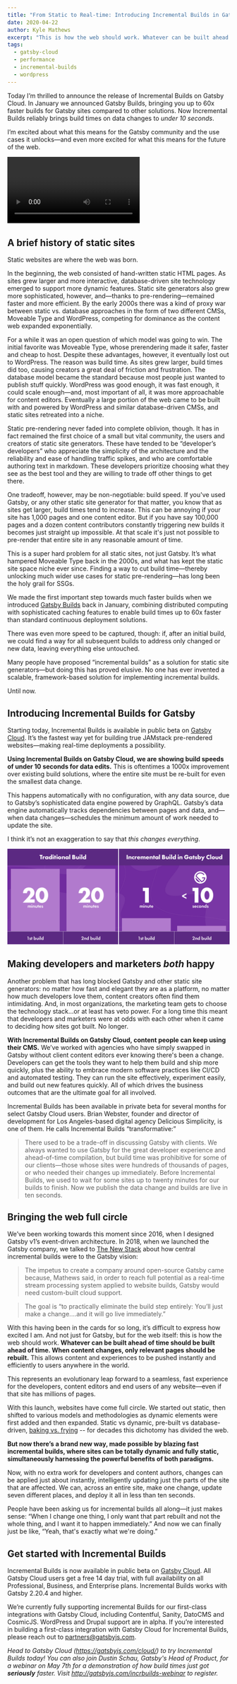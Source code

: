```yaml
---
title: "From Static to Real-time: Introducing Incremental Builds in Gatsby Cloud"
date: 2020-04-22
author: Kyle Mathews
excerpt: "This is how the web should work. Whatever can be built ahead of time should be built ahead of time. When content changes, only relevant pages should be rebuilt. Introducing Incremental Builds on Gatsby Cloud: an evolutionary leap forward to a seamless, fast experience for the developers, content editors and end users of any website—even if that site has millions of pages."
tags:
  - gatsby-cloud
  - performance
  - incremental-builds
  - wordpress
---
```


Today I’m thrilled to announce the release of Incremental Builds on Gatsby Cloud. In January we announced Gatsby Builds, bringing you up to 60x faster builds for Gatsby sites compared to other solutions. Now Incremental Builds reliably brings build times on data changes to _under 10 seconds_.

I’m excited about what this means for the Gatsby community and the use cases it unlocks—and even more excited for what this means for the future of the web.

<video controls="controls" autoplay="true" loop="true">
  <source type="video/mp4" src="./inc-builds.mp4" />
  <p>Sorry! Your browser doesn't support this video.</p>
</video>

## A brief history of static sites

Static websites are where the web was born.

In the beginning, the web consisted of hand-written static HTML pages. As sites grew larger and more interactive, database-driven site technology emerged to support more dynamic features. Static site generators also grew more sophisticated, however, and—thanks to pre-rendering—remained faster and more efficient. By the early 2000s there was a kind of proxy war between static vs. database approaches in the form of two different CMSs, Moveable Type and WordPress, competing for dominance as the content web expanded exponentially.

For a while it was an open question of which model was going to win. The initial favorite was Moveable Type, whose prerendering made it safer, faster and cheap to host. Despite these advantages, however, it eventually lost out to WordPress. The reason was build time. As sites grew larger, build times did too, causing creators a great deal of friction and frustration. The database model became the standard because most people just wanted to publish stuff quickly. WordPress was good enough, it was fast enough, it could scale enough—and, most important of all, it was more approachable for content editors. Eventually a large portion of the web came to be built with and powered by WordPress and similar database-driven CMSs, and static sites retreated into a niche.

Static pre-rendering never faded into complete oblivion, though. It has in fact remained the first choice of a small but vital community, the users and creators of static site generators. These have tended to be “developer’s developers” who appreciate the simplicity of the architecture and the reliability and ease of handling traffic spikes, and who are comfortable authoring text in markdown. These developers prioritize choosing what they see as the best tool and they are willing to trade off other things to get there.

One tradeoff, however, may be non-negotiable: build speed. If you've used Gatsby, or any other static site generator for that matter, you know that as sites get larger, build times tend to increase. This can be annoying if your site has 1,000 pages and one content editor. But if you have say 100,000 pages and a dozen content contributors constantly triggering new builds it becomes just straight up impossible. At that scale it's just not possible to pre-render that entire site in any reasonable amount of time.

This is a super hard problem for all static sites, not just Gatsby. It’s what hampered Moveable Type back in the 2000s, and what has kept the static site space niche ever since. Finding a way to cut build time—thereby unlocking much wider use cases for static pre-rendering—has long been the holy grail for SSGs.

We made the first important step towards much faster builds when we introduced [Gatsby Builds](https://www.gatsbyjs.org/blog/2020-01-27-announcing-gatsby-builds-and-reports/) back in January, combining distributed computing with sophisticated caching features to enable build times up to 60x faster than standard continuous deployment solutions.

There was even more speed to be captured, though: if, after an initial build, we could find a way for all subsequent builds to address only changed or new data, leaving everything else untouched.

Many people have proposed “incremental builds” as a solution for static site generators—but doing this has proved elusive. No one has ever invented a scalable, framework-based solution for implementing incremental builds.

Until now.

## Introducing Incremental Builds for Gatsby

Starting today, Incremental Builds is available in public beta on [Gatsby Cloud](http://gatsbyjs.com). It’s the fastest way yet for building true JAMstack pre-rendered websites—making real-time deployments a possibility.

**Using Incremental Builds on Gatsby Cloud, we are showing build speeds of under 10 seconds for data edits.** This is oftentimes a 1000x improvement over existing build solutions, where the entire site must be re-built for even the smallest data change.

This happens automatically with no configuration, with any data source, due to Gatsby’s sophisticated data engine powered by GraphQL. Gatsby’s data engine automatically tracks dependencies between pages and data, and—when data changes—schedules the minimum amount of work needed to update the site.

I think it’s not an exaggeration to say that _this changes everything_.

![Bar graph showing traditional build times of 20 minutes vs Gatsby Incremental Build times of 1 minute for initial build and ten seconds for subsequent builds. ](./incremental-builds-infographicV2.jpg "Bar graph showing traditional build times of 20 minutes vs Gatsby Incremental Build times of 1 minute for initial build and ten seconds for subsequent builds.")

## Making developers and marketers _both_ happy

Another problem that has long blocked Gatsby and other static site generators: no matter how fast and elegant they are as a platform, no matter how much developers love them, content creators often find them intimidating. And, in most organizations, the marketing team gets to choose the technology stack...or at least has veto power. For a long time this meant that developers and marketers were at odds with each other when it came to deciding how sites got built. No longer.

**With Incremental Builds on Gatsby Cloud, content people can keep using their CMS.** We’ve worked with agencies who have simply swapped in Gatsby without client content editors ever knowing there's been a change. Developers can get the tools they want to help them build and ship more quickly, plus the ability to embrace modern software practices like CI/CD and automated testing. They can run the site effectively, experiment easily, and build out new features quickly. All of which drives the business outcomes that are the ultimate goal for all involved.

Incremental Builds has been available in private beta for several months for select Gatsby Cloud users. Brian Webster, founder and director of development for Los Angeles-based digital agency Delicious Simplicity, is one of them. He calls Incremental Builds “transformative:”

> There used to be a trade-off in discussing Gatsby with clients. We always wanted to use Gatsby for the great developer experience and ahead-of-time compilation, but build time was prohibitive for some of our clients—those whose sites were hundreds of thousands of pages, or who needed their changes up immediately. Before Incremental Builds, we used to wait for some sites up to twenty minutes for our builds to finish. Now we publish the data change and builds are live in ten seconds.

## Bringing the web full circle

We’ve been working towards this moment since 2016, when I designed Gatsby v1’s event-driven architecture. In 2018, when we launched the Gatsby company, we talked to [The New Stack](https://thenewstack.io/gatsbyjs-the-open-source-react-based-ssg-creates-company-to-evolve-cloud-native-website-builds/) about how central incremental builds were to the Gatsby vision:

> The impetus to create a company around open-source Gatsby came because, Mathews said, in order to reach full potential as a real-time stream processing system applied to website builds, Gatsby would need custom-built cloud support.

> The goal is “to practically eliminate the build step entirely: You’ll just make a change....and it will go live immediately.”

With this having been in the cards for so long, it’s difficult to express how excited I am. And not just for Gatsby, but for the web itself: this is how the web should work. **Whatever can be built ahead of time should be built ahead of time. When content changes, only relevant pages should be rebuilt.** This allows content and experiences to be pushed instantly and efficiently to users anywhere in the world.

This represents an evolutionary leap forward to a seamless, fast experience for the developers, content editors and end users of any website—even if that site has millions of pages.

With this launch, websites have come full circle. We started out static, then shifted to various models and methodologies as dynamic elements were first added and then expanded. Static vs dynamic, pre-built vs database-driven, [baking vs. frying](http://www.aaronsw.com/weblog/000404) -- for decades this dichotomy has divided the web.

**But now there’s a brand new way, made possible by blazing fast incremental builds, where sites can be totally dynamic and fully static, simultaneously harnessing the powerful benefits of both paradigms.**

Now, with no extra work for developers and content authors, changes can be applied just about instantly, intelligently updating just the parts of the site that are affected. We can, across an entire site, make one change, update seven different places, and deploy it all in less than ten seconds.

People have been asking us for incremental builds all along—it just makes sense: “When I change one thing, I only want that part rebuilt and not the whole thing, and I want it to happen immediately.” And now we can finally just be like, “Yeah, that's exactly what we're doing.”

## Get started with Incremental Builds

Incremental Builds is now available in public beta on [Gatsby Cloud](http://gatsbyjs.com). All Gatsby Cloud users get a free 14 day trial, with full availability on all Professional, Business, and Enterprise plans. Incremental Builds works with Gatsby 2.20.4 and higher.

We’re currently fully supporting incremental Builds for our first-class integrations with Gatsby Cloud, including Contentful, Sanity, DatoCMS and CosmicJS. WordPress and Drupal support are in alpha. If you’re interested in building a first-class integration with Gatsby Cloud for Incremental Builds, please reach out to partners@gatsbyjs.com.

_Head to Gatsby Cloud (https://gatsbyjs.com/cloud/) to try Incremental Builds today! You can also join Dustin Schau, Gatsby's Head of Product, for a webinar on May 7th for a demonstration of how build times just got **seriously** faster. Visit http://gatsbyjs.com/incrbuilds-webinar to register._
